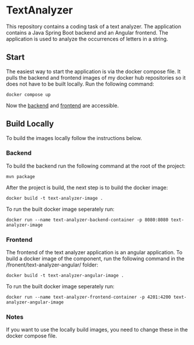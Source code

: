 # TextAnalyzer
This repository contains a coding task of a text analyzer. The application contains a Java Spring Boot backend and an Angular frontend. The application is used to analyze the occurrences of letters in a string.


## Start
The easiest way to start the application is via the docker compose file. It pulls the backend and frontend images of my docker hub repositories so it does not have to be built locally. Run the following command:

```console
docker compose up
```

Now the [backend](http://localhost:8080) and [frontend](http://localhost:4200) are accessible.



## Build Locally
To build the images locally follow the instructions below.

### Backend

To build the backend run the following command at the root of the project:

```console
mvn package
```

After the project is build, the next step is to build the docker image:
```console
docker build -t text-analyzer-image .
```

To run the built docker image seperately run:
```console
docker run --name text-analyzer-backend-container -p 8080:8080 text-analyzer-image
```

### Frontend
The frontend of the text analyzer application is an angular application. To build a docker image of the component, run the following command in the /fronent/text-analyzer-angular/ folder:
```console
docker build -t text-analyzer-angular-image .
```

To run the built docker image seperately run:
```console
docker run --name text-analyzer-frontend-container -p 4201:4200 text-analyzer-angular-image
```

### Notes
If you want to use the locally build images, you need to change these in the docker compose file.
